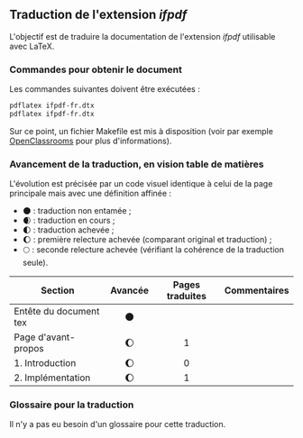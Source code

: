 ## Traduction de l'extension *ifpdf*

L'objectif est de traduire la documentation de l'extension *ifpdf* utilisable avec LaTeX. 


### Commandes pour obtenir le document

Les commandes suivantes doivent être exécutées :

```bash
pdflatex ifpdf-fr.dtx
pdflatex ifpdf-fr.dtx
```

Sur ce point, un fichier Makefile est mis à disposition (voir par exemple [OpenClassrooms](https://openclassrooms.com/courses/compilez-sous-gnu-linux#/id/r-1130480) pour plus d'informations).


### Avancement de la traduction, en vision table de matières

L'évolution est précisée par un code visuel identique à celui de la page principale mais avec une définition affinée :

- :new_moon: : traduction non entamée ;
- :waxing_crescent_moon: : traduction en cours ;
- :first_quarter_moon: : traduction achevée ;
- :waxing_gibbous_moon: : première relecture achevée (comparant original et traduction) ; 
- :full_moon: : seconde relecture achevée (vérifiant la cohérence de la traduction seule).

Section                       | Avancée                | Pages traduites | Commentaires 
----------------------------- | :--------------------: | :-------------: | -------------------------
Entête du document tex        | :new_moon:             |                 |
Page d'avant-propos           | :waxing_gibbous_moon:  | 1               | 
1. Introduction               | :waxing_gibbous_moon:  | 0               |
2. Implémentation             | :waxing_gibbous_moon:  | 1               |

### Glossaire pour la traduction

Il n'y a pas eu besoin d'un glossaire pour cette traduction.
